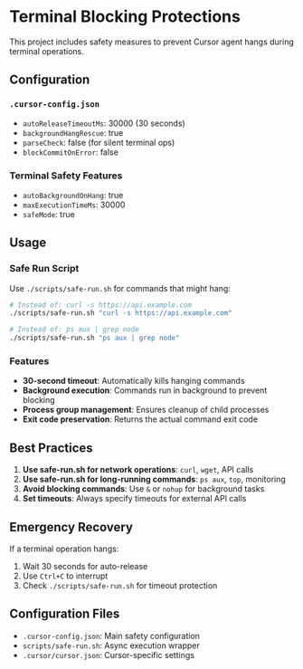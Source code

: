 # Terminal Blocking Protections

This project includes safety measures to prevent Cursor agent hangs during terminal operations.

## Configuration

### `.cursor-config.json`
- `autoReleaseTimeoutMs`: 30000 (30 seconds)
- `backgroundHangRescue`: true
- `parseCheck`: false (for silent terminal ops)
- `blockCommitOnError`: false

### Terminal Safety Features
- `autoBackgroundOnHang`: true
- `maxExecutionTimeMs`: 30000
- `safeMode`: true

## Usage

### Safe Run Script
Use `./scripts/safe-run.sh` for commands that might hang:

```bash
# Instead of: curl -s https://api.example.com
./scripts/safe-run.sh "curl -s https://api.example.com"

# Instead of: ps aux | grep node
./scripts/safe-run.sh "ps aux | grep node"
```

### Features
- **30-second timeout**: Automatically kills hanging commands
- **Background execution**: Commands run in background to prevent blocking
- **Process group management**: Ensures cleanup of child processes
- **Exit code preservation**: Returns the actual command exit code

## Best Practices

1. **Use safe-run.sh for network operations**: `curl`, `wget`, API calls
2. **Use safe-run.sh for long-running commands**: `ps aux`, `top`, monitoring
3. **Avoid blocking commands**: Use `&` or `nohup` for background tasks
4. **Set timeouts**: Always specify timeouts for external API calls

## Emergency Recovery

If a terminal operation hangs:
1. Wait 30 seconds for auto-release
2. Use `Ctrl+C` to interrupt
3. Check `./scripts/safe-run.sh` for timeout protection

## Configuration Files

- `.cursor-config.json`: Main safety configuration
- `scripts/safe-run.sh`: Async execution wrapper
- `.cursor/cursor.json`: Cursor-specific settings 
